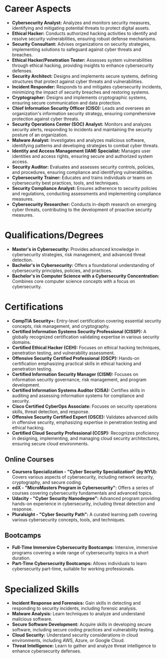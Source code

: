 # Career Aspects

- **Cybersecurity Analyst:** Analyzes and monitors security measures, identifying and mitigating potential threats to protect digital assets.
- **Ethical Hacker:** Conducts authorized hacking activities to identify and resolve security vulnerabilities, ensuring robust defense mechanisms.
- **Security Consultant:** Advises organizations on security strategies, implementing solutions to safeguard against cyber threats and breaches.
- **Ethical Hacker/Penetration Tester:** Assesses system vulnerabilities through ethical hacking, providing insights to enhance cybersecurity defenses.
- **Security Architect:** Designs and implements secure systems, defining structures that protect against cyber threats and vulnerabilities.
- **Incident Responder:** Responds to and mitigates cybersecurity incidents, minimizing the impact of security breaches and restoring systems.
- **Cryptographer:** Designs and implements cryptographic systems, ensuring secure communication and data protection.
- **Chief Information Security Officer (CISO):** Leads and oversees an organization's information security strategy, ensuring comprehensive protection against cyber threats.
- **Security Operations Center (SOC) Analyst:** Monitors and analyzes security alerts, responding to incidents and maintaining the security posture of an organization.
- **Malware Analyst:** Investigates and analyzes malicious software, identifying patterns and developing strategies to combat cyber threats.
- **Identity and Access Management (IAM) Specialist:** Manages user identities and access rights, ensuring secure and authorized system access.
- **Security Auditor:** Evaluates and assesses security controls, policies, and procedures, ensuring compliance and identifying vulnerabilities.
- **Cybersecurity Trainer:** Educates and trains individuals or teams on cybersecurity best practices, tools, and techniques.
- **Security Compliance Analyst:** Ensures adherence to security policies and regulations, conducting assessments and implementing compliance measures.
- **Cybersecurity Researcher:** Conducts in-depth research on emerging cyber threats, contributing to the development of proactive security measures.

# Qualifications/Degrees

- **Master's in Cybersecurity:** Provides advanced knowledge in cybersecurity strategies, risk management, and advanced threat detection.
- **Bachelor's in Cybersecurity:** Offers a foundational understanding of cybersecurity principles, policies, and practices.
- **Bachelor's in Computer Science with a Cybersecurity Concentration:** Combines core computer science concepts with a focus on cybersecurity.

# Certifications

- **CompTIA Security+:** Entry-level certification covering essential security concepts, risk management, and cryptography.
- **Certified Information Systems Security Professional (CISSP):** A globally recognized certification validating expertise in various security domains.
- **Certified Ethical Hacker (CEH):** Focuses on ethical hacking techniques, penetration testing, and vulnerability assessment.
- **Offensive Security Certified Professional (OSCP):** Hands-on certification emphasizing practical skills in ethical hacking and penetration testing.
- **Certified Information Security Manager (CISM):** Focuses on information security governance, risk management, and program development.
- **Certified Information Systems Auditor (CISA):** Certifies skills in auditing and assessing information systems for compliance and security.
- **Cisco Certified CyberOps Associate:** Focuses on security operations skills, threat detection, and response.
- **Offensive Security Certified Expert (OSCE):** Validates advanced skills in offensive security, emphasizing expertise in penetration testing and ethical hacking.
- **Certified Cloud Security Professional (CCSP):** Recognizes proficiency in designing, implementing, and managing cloud security architectures, ensuring secure cloud environments.

## Online Courses

- **Coursera Specialization - "Cyber Security Specialization" (by NYU):** Covers various aspects of cybersecurity, including network security, cryptography, and secure coding.
- **edX - "MicroMasters Program in Cybersecurity":** Offers a series of courses covering cybersecurity fundamentals and advanced topics.
- **Udacity - "Cyber Security Nanodegree":** Advanced program providing hands-on experience in cybersecurity, including threat detection and response.
- **Pluralsight - "Cyber Security Path":** A curated learning path covering various cybersecurity concepts, tools, and techniques.

## Bootcamps

- **Full-Time Immersive Cybersecurity Bootcamps:** Intensive, immersive programs covering a wide range of cybersecurity topics in a short duration.
- **Part-Time Cybersecurity Bootcamps:** Allows individuals to learn cybersecurity part-time, suitable for working professionals.

# Specialized Skills

- **Incident Response and Forensics:** Gain skills in detecting and responding to security incidents, including forensic analysis.
- **Malware Analysis:** Learn techniques to analyze and understand malicious software.
- **Secure Software Development:** Acquire skills in developing secure software, including secure coding practices and vulnerability testing.
- **Cloud Security:** Understand security considerations in cloud environments, including AWS, Azure, or Google Cloud.
- **Threat Intelligence:** Learn to gather and analyze threat intelligence to enhance cybersecurity defenses.